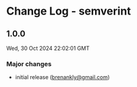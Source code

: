 # Change Log - semverint

<!-- This log was last generated on Wed, 30 Oct 2024 22:02:01 GMT and should not be manually modified. -->

<!-- Start content -->

## 1.0.0

Wed, 30 Oct 2024 22:02:01 GMT

### Major changes

- initial release (brenankly@gmail.com)
